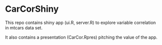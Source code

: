 # CarCorShiny
This repo contains shiny app (ui.R, server.R) to explore variable correlation in mtcars data set.

It also contains a presentation (CarCor.Rpres) pitching the value of the app.
